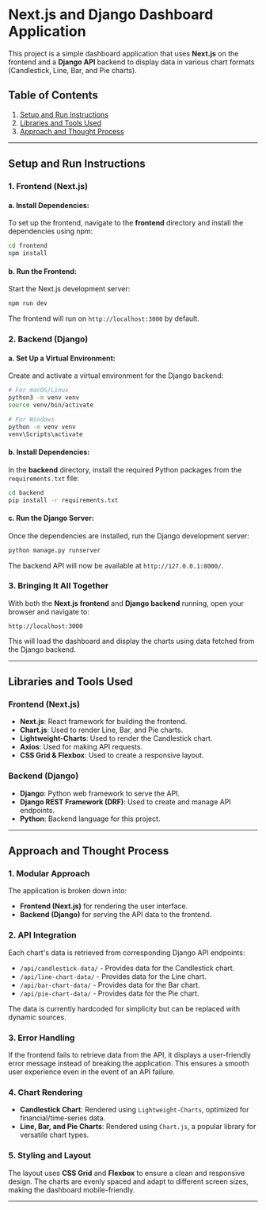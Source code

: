 
# Next.js and Django Dashboard Application

This project is a simple dashboard application that uses **Next.js** on the frontend and a **Django API** backend to display data in various chart formats (Candlestick, Line, Bar, and Pie charts).

## Table of Contents
1. [Setup and Run Instructions](#setup-and-run-instructions)
2. [Libraries and Tools Used](#libraries-and-tools-used)
3. [Approach and Thought Process](#approach-and-thought-process)

---

## Setup and Run Instructions

### 1. Frontend (Next.js)

#### a. Install Dependencies:
To set up the frontend, navigate to the **frontend** directory and install the dependencies using npm:

```bash
cd frontend
npm install
```

#### b. Run the Frontend:
Start the Next.js development server:

```bash
npm run dev
```

The frontend will run on `http://localhost:3000` by default.

### 2. Backend (Django)

#### a. Set Up a Virtual Environment:
Create and activate a virtual environment for the Django backend:

```bash
# For macOS/Linux
python3 -m venv venv
source venv/bin/activate

# For Windows
python -m venv venv
venv\Scripts\activate
```

#### b. Install Dependencies:
In the **backend** directory, install the required Python packages from the `requirements.txt` file:

```bash
cd backend
pip install -r requirements.txt
```

#### c. Run the Django Server:
Once the dependencies are installed, run the Django development server:

```bash
python manage.py runserver
```

The backend API will now be available at `http://127.0.0.1:8000/`.

### 3. Bringing It All Together

With both the **Next.js frontend** and **Django backend** running, open your browser and navigate to:

```
http://localhost:3000
```

This will load the dashboard and display the charts using data fetched from the Django backend.

---

## Libraries and Tools Used

### Frontend (Next.js)

- **Next.js**: React framework for building the frontend.
- **Chart.js**: Used to render Line, Bar, and Pie charts.
- **Lightweight-Charts**: Used to render the Candlestick chart.
- **Axios**: Used for making API requests.
- **CSS Grid & Flexbox**: Used to create a responsive layout.

### Backend (Django)

- **Django**: Python web framework to serve the API.
- **Django REST Framework (DRF)**: Used to create and manage API endpoints.
- **Python**: Backend language for this project.

---

## Approach and Thought Process

### 1. Modular Approach
The application is broken down into:
- **Frontend (Next.js)** for rendering the user interface.
- **Backend (Django)** for serving the API data to the frontend.

### 2. API Integration
Each chart's data is retrieved from corresponding Django API endpoints:
- `/api/candlestick-data/` - Provides data for the Candlestick chart.
- `/api/line-chart-data/` - Provides data for the Line chart.
- `/api/bar-chart-data/` - Provides data for the Bar chart.
- `/api/pie-chart-data/` - Provides data for the Pie chart.

The data is currently hardcoded for simplicity but can be replaced with dynamic sources.

### 3. Error Handling
If the frontend fails to retrieve data from the API, it displays a user-friendly error message instead of breaking the application. This ensures a smooth user experience even in the event of an API failure.

### 4. Chart Rendering
- **Candlestick Chart**: Rendered using `Lightweight-Charts`, optimized for financial/time-series data.
- **Line, Bar, and Pie Charts**: Rendered using `Chart.js`, a popular library for versatile chart types.

### 5. Styling and Layout
The layout uses **CSS Grid** and **Flexbox** to ensure a clean and responsive design. The charts are evenly spaced and adapt to different screen sizes, making the dashboard mobile-friendly.

---
